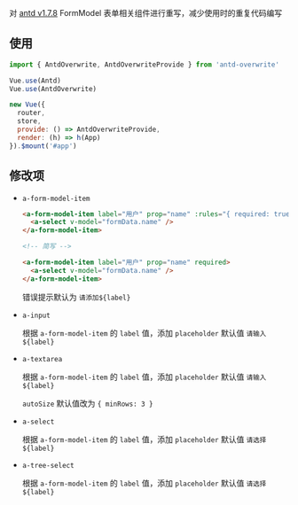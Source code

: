 对 [antd v1.7.8](https://1x.antdv.com/components/form-model-cn) FormModel 表单相关组件进行重写，减少使用时的重复代码编写

## 使用

```js
import { AntdOverwrite, AntdOverwriteProvide } from 'antd-overwrite'

Vue.use(Antd)
Vue.use(AntdOverwrite)

new Vue({
  router,
  store,
  provide: () => AntdOverwriteProvide,
  render: (h) => h(App)
}).$mount('#app')
```

## 修改项

- `a-form-model-item`

  ```html
  <a-form-model-item label="用户" prop="name" :rules="{ required: true, message: '请添加用户' }">
    <a-select v-model="formData.name" />
  </a-form-model-item>

  <!-- 简写 -->

  <a-form-model-item label="用户" prop="name" required>
    <a-select v-model="formData.name" />
  </a-form-model-item>
  ```

  错误提示默认为 `请添加${label}`

- `a-input`

  根据 `a-form-model-item` 的 `label` 值，添加 `placeholder` 默认值 `请输入${label}`

- `a-textarea`

  根据 `a-form-model-item` 的 `label` 值，添加 `placeholder` 默认值 `请输入${label}`
  
  `autoSize` 默认值改为 `{ minRows: 3 }`

- `a-select`

  根据 `a-form-model-item` 的 `label` 值，添加 `placeholder` 默认值 `请选择${label}`

- `a-tree-select`

  根据 `a-form-model-item` 的 `label` 值，添加 `placeholder` 默认值 `请选择${label}`

